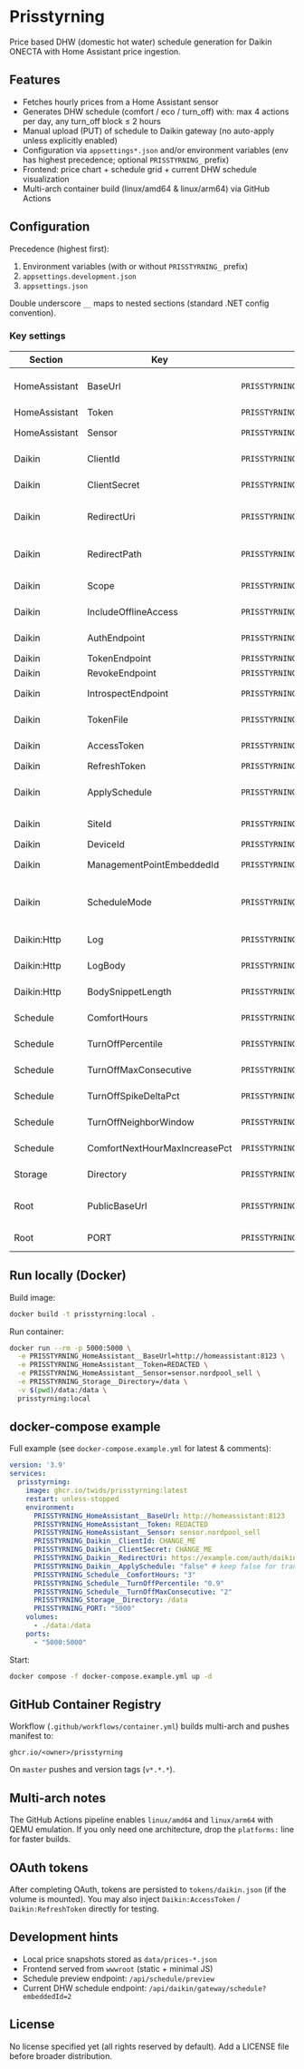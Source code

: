﻿# Prisstyrning

Price based DHW (domestic hot water) schedule generation for Daikin ONECTA with Home Assistant price ingestion.

## Features
* Fetches hourly prices from a Home Assistant sensor
* Generates DHW schedule (comfort / eco / turn_off) with: max 4 actions per day, any turn_off block ≤ 2 hours
* Manual upload (PUT) of schedule to Daikin gateway (no auto-apply unless explicitly enabled)
* Configuration via `appsettings*.json` and/or environment variables (env has highest precedence; optional `PRISSTYRNING_` prefix)
* Frontend: price chart + schedule grid + current DHW schedule visualization
* Multi-arch container build (linux/amd64 & linux/arm64) via GitHub Actions

## Configuration
Precedence (highest first):
1. Environment variables (with or without `PRISSTYRNING_` prefix)
2. `appsettings.development.json`
3. `appsettings.json`

Double underscore `__` maps to nested sections (standard .NET config convention).

### Key settings
| Section | Key | Environment variable | Description |
|---------|-----|----------------------|-------------|
| HomeAssistant | BaseUrl | `PRISSTYRNING_HomeAssistant__BaseUrl` | Home Assistant base URL (e.g. http://homeassistant:8123) |
| HomeAssistant | Token | `PRISSTYRNING_HomeAssistant__Token` | Long-lived access token |
| HomeAssistant | Sensor | `PRISSTYRNING_HomeAssistant__Sensor` | Sensor entity id providing prices |
| Daikin | ClientId | `PRISSTYRNING_Daikin__ClientId` | OAuth client id (required for full OAuth) |
| Daikin | ClientSecret | `PRISSTYRNING_Daikin__ClientSecret` | OAuth client secret (may be empty for public client) |
| Daikin | RedirectUri | `PRISSTYRNING_Daikin__RedirectUri` | Explicit redirect URI (else built from PublicBaseUrl + RedirectPath) |
| Daikin | RedirectPath | `PRISSTYRNING_Daikin__RedirectPath` | Path appended to PublicBaseUrl when RedirectUri not set |
| Daikin | Scope | `PRISSTYRNING_Daikin__Scope` | OAuth scope (default `openid onecta:basic.integration`) |
| Daikin | IncludeOfflineAccess | `PRISSTYRNING_Daikin__IncludeOfflineAccess` | true adds `offline_access` to scope |
| Daikin | AuthEndpoint | `PRISSTYRNING_Daikin__AuthEndpoint` | Override authorize endpoint (rare) |
| Daikin | TokenEndpoint | `PRISSTYRNING_Daikin__TokenEndpoint` | Override token endpoint |
| Daikin | RevokeEndpoint | `PRISSTYRNING_Daikin__RevokeEndpoint` | Override revoke endpoint |
| Daikin | IntrospectEndpoint | `PRISSTYRNING_Daikin__IntrospectEndpoint` | Override introspection endpoint |
| Daikin | TokenFile | `PRISSTYRNING_Daikin__TokenFile` | Persisted token file path (default `tokens/daikin.json`) |
| Daikin | AccessToken | `PRISSTYRNING_Daikin__AccessToken` | (Optional) inject access token (bypasses OAuth refresh) |
| Daikin | RefreshToken | `PRISSTYRNING_Daikin__RefreshToken` | (Optional) inject refresh token |
| Daikin | ApplySchedule | `PRISSTYRNING_Daikin__ApplySchedule` | true/false allow automatic apply (default false in compose) |
| Daikin | SiteId | `PRISSTYRNING_Daikin__SiteId` | Force site id for apply (auto-pick first if empty) |
| Daikin | DeviceId | `PRISSTYRNING_Daikin__DeviceId` | Force device id for apply |
| Daikin | ManagementPointEmbeddedId | `PRISSTYRNING_Daikin__ManagementPointEmbeddedId` | Force embedded id (e.g. 2 for DHW) |
| Daikin | ScheduleMode | `PRISSTYRNING_Daikin__ScheduleMode` | Mode when uploading schedules (heating/cooling/waterHeating etc.) |
| Daikin:Http | Log | `PRISSTYRNING_Daikin__Http__Log` | Log HTTP requests (true/false) |
| Daikin:Http | LogBody | `PRISSTYRNING_Daikin__Http__LogBody` | Include body snippets (true/false) |
| Daikin:Http | BodySnippetLength | `PRISSTYRNING_Daikin__Http__BodySnippetLength` | Max chars of logged body snippet |
| Schedule | ComfortHours | `PRISSTYRNING_Schedule__ComfortHours` | Sequential comfort hours target (default 3) |
| Schedule | TurnOffPercentile | `PRISSTYRNING_Schedule__TurnOffPercentile` | Percentile threshold (e.g. 0.9) for expensive hours |
| Schedule | TurnOffMaxConsecutive | `PRISSTYRNING_Schedule__TurnOffMaxConsecutive` | Max consecutive expensive hours pre-trim (<=6) |
| Schedule | TurnOffSpikeDeltaPct | `PRISSTYRNING_Schedule__TurnOffSpikeDeltaPct` | Min % above neighborhood avg to count as spike |
| Schedule | TurnOffNeighborWindow | `PRISSTYRNING_Schedule__TurnOffNeighborWindow` | Neighborhood half-window size for spike avg |
| Schedule | ComfortNextHourMaxIncreasePct | `PRISSTYRNING_Schedule__ComfortNextHourMaxIncreasePct` | Max % increase allowed for extending comfort block |
| Storage | Directory | `PRISSTYRNING_Storage__Directory` | Directory for persisted price/schedule snapshots |
| Root | PublicBaseUrl | `PRISSTYRNING_PublicBaseUrl` | Base URL used to auto-build redirect (if RedirectUri missing) |
| Root | PORT | `PRISSTYRNING_PORT` | ASP.NET listening port (defaults 5000) |

## Run locally (Docker)
Build image:
```bash
docker build -t prisstyrning:local .
```

Run container:
```bash
docker run --rm -p 5000:5000 \
  -e PRISSTYRNING_HomeAssistant__BaseUrl=http://homeassistant:8123 \
  -e PRISSTYRNING_HomeAssistant__Token=REDACTED \
  -e PRISSTYRNING_HomeAssistant__Sensor=sensor.nordpool_sell \
  -e PRISSTYRNING_Storage__Directory=/data \
  -v $(pwd)/data:/data \
  prisstyrning:local
```

## docker-compose example
Full example (see `docker-compose.example.yml` for latest & comments):
```yaml
version: '3.9'
services:
  prisstyrning:
    image: ghcr.io/twids/prisstyrning:latest
    restart: unless-stopped
    environment:
      PRISSTYRNING_HomeAssistant__BaseUrl: http://homeassistant:8123
      PRISSTYRNING_HomeAssistant__Token: REDACTED
      PRISSTYRNING_HomeAssistant__Sensor: sensor.nordpool_sell
      PRISSTYRNING_Daikin__ClientId: CHANGE_ME
      PRISSTYRNING_Daikin__ClientSecret: CHANGE_ME
      PRISSTYRNING_Daikin__RedirectUri: https://example.com/auth/daikin/callback
      PRISSTYRNING_Daikin__ApplySchedule: "false" # keep false for transparency
      PRISSTYRNING_Schedule__ComfortHours: "3"
      PRISSTYRNING_Schedule__TurnOffPercentile: "0.9"
      PRISSTYRNING_Schedule__TurnOffMaxConsecutive: "2"
      PRISSTYRNING_Storage__Directory: /data
      PRISSTYRNING_PORT: "5000"
    volumes:
      - ./data:/data
    ports:
      - "5000:5000"
```
Start:
```bash
docker compose -f docker-compose.example.yml up -d
```

## GitHub Container Registry
Workflow (`.github/workflows/container.yml`) builds multi-arch and pushes manifest to:
```
ghcr.io/<owner>/prisstyrning
```
On `master` pushes and version tags (`v*.*.*`).

## Multi-arch notes
The GitHub Actions pipeline enables `linux/amd64` and `linux/arm64` with QEMU emulation. If you only need one architecture, drop the `platforms:` line for faster builds.

## OAuth tokens
After completing OAuth, tokens are persisted to `tokens/daikin.json` (if the volume is mounted). You may also inject `Daikin:AccessToken` / `Daikin:RefreshToken` directly for testing.

## Development hints
* Local price snapshots stored as `data/prices-*.json`
* Frontend served from `wwwroot` (static + minimal JS)
* Schedule preview endpoint: `/api/schedule/preview`
* Current DHW schedule endpoint: `/api/daikin/gateway/schedule?embeddedId=2`

## License
No license specified yet (all rights reserved by default). Add a LICENSE file before broader distribution.
